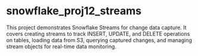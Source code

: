 # snowflake_proj12_streams
This project demonstrates Snowflake Streams for change data capture. It covers creating streams to track INSERT, UPDATE, and DELETE operations on tables, loading data from S3, querying captured changes, and managing stream objects for real-time data monitoring.
